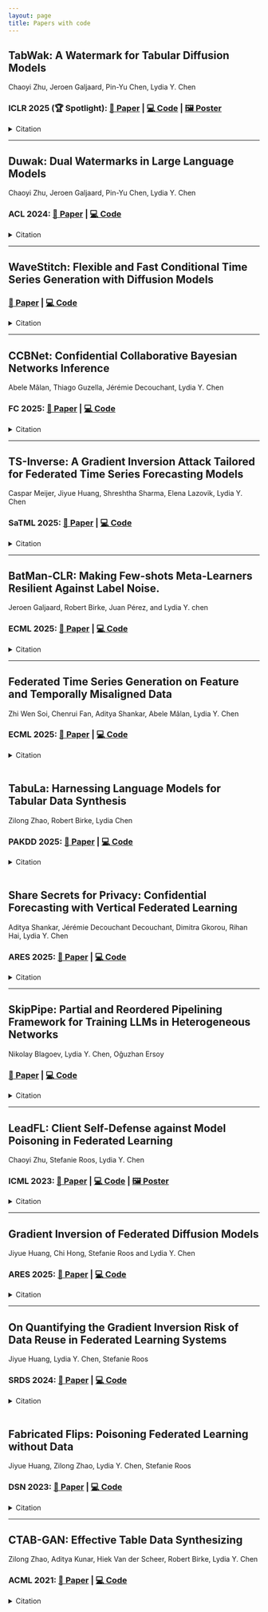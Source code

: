 ```yaml
---
layout: page
title: Papers with code
---
```


## TabWak: A Watermark for Tabular Diffusion Models

Chaoyi Zhu, Jeroen Galjaard, Pin-Yu Chen, Lydia Y. Chen

### **ICLR 2025 (🏆 Spotlight):** [📄 Paper](https://openreview.net/pdf?id=71pur4y8gs) | [💻 Code](https://github.com/chaoyitud/TabWak) | [🖼️ Poster](https://iclr.cc/media/PosterPDFs/ICLR%202025/30853.png)

<details>
<summary>Citation</summary>

```bibtex
@inproceedings{zhu2025tabwak,
  author    = {Chaoyi Zhu and
               Jiayi Tang and
               Jeroen M. Galjaard and
               Pin{-}Yu Chen and
               Robert Birke and
               Cornelis Bos and
               Lydia Y. Chen},
  title     = {TabWak: A Watermark for Tabular Diffusion Models},
  booktitle = {The Thirteenth International Conference on Learning Representations, {ICLR} 2025},
  publisher = {OpenReview.net},
  year      = {2025}
}

```
</details>

<hr>

## Duwak: Dual Watermarks in Large Language Models

Chaoyi Zhu, Jeroen Galjaard, Pin-Yu Chen, Lydia Y. Chen

### **ACL 2024:** [📄 Paper](https://aclanthology.org/2024.findings-acl.678.pdf) | [💻 Code](https://github.com/chaoyitud/Dual-Watermarks)

<details>
<summary>Citation</summary>

```bibtex
@inproceedings{zhu2024duwak,
    author      = {Chaoyi Zhu and
                   Jeroen M. Galjaard and
                   Pin{-}Yu Chen and
                   Lydia Y. Chen},
    title       = {Duwak: Dual Watermarks in Large Language Models},
    booktitle   = {Findings of the Association for Computational Linguistics: ACL 2024},
    publisher   = {Association for Computational Linguistics},
    year        = {2024},
    doi         = {10.18653/v1/2024.findings-acl.678}
}
```
</details>

<hr>

## WaveStitch: Flexible and Fast Conditional Time Series Generation with Diffusion Models

### [📄 Paper](https://arxiv.org/pdf/2503.06231) | [💻 Code](https://github.com/adis98/HierarchicalTS)

<details>
<summary>Citation</summary>

```bibtex
@article{shankar2025wavestitch,
    author  = {Aditya Shankar and
               Lydia Y. Chen and
               Arie van Deursen and
               Rihan Hai},
    title   = {WaveStitch: Flexible and Fast Conditional Time Series Generation with Diffusion Models},
    journal = {CoRR},
    volume  = {abs/2503.06231},
    year    = {2025}
}
```
</details>

<hr>


## CCBNet: Confidential Collaborative Bayesian Networks Inference

Abele Mălan, Thiago Guzella, Jérémie Decouchant, Lydia Y. Chen

### **FC 2025:** [📄 Paper](https://fc25.ifca.ai/preproceedings/129.pdf) | [💻 Code](https://github.com/AbeleMM/ccbnet)

<details>
<summary>Citation</summary>

```bibtex
@inproceedings{malan2025ccbnet,
    author      = {Abele Mălan and
                   Thiago Guzella and
                   Jérémie Decouchant and
                   Lydia Chen},
    title       = {CCBNet: Confidential Collaborative Bayesian Networks Inference},
    booktitle   = {Financial Cryptography and Data Security - 29th International Conference, {FC} 2025},
    series      = {Lecture Notes in Computer Science},
    publisher   = {Springer},
    year        = {2025},
}
```
</details>

<hr>

## TS-Inverse: A Gradient Inversion Attack Tailored for Federated Time Series Forecasting Models

Caspar Meijer, Jiyue Huang, Shreshtha Sharma, Elena Lazovik, Lydia Y. Chen

### **SaTML 2025:** [📄 Paper](https://fc25.ifca.ai/preproceedings/129.pdf) | [💻 Code](https://github.com/Capsar/ts-inverse)

<details>
<summary>Citation</summary>

```bibtex
@inproceedings{meijer2025tsinverse,
    author      = {Caspar Meijer and
                   Jiyue Huang and
                   Shreshtha Sharma and
                   Elena Lazovik and
                   Lydia Y. Chen},
    title       = {TS-Inverse: {A} Gradient Inversion Attack Tailored for Federated Time Series Forecasting Models},
    booktitle   = {IEEE Conference on Secure and Trustworthy Machine Learning, SaTML 2025},
    publisher   = {IEEE},
    year        = {2025},
    doi         = {10.1109/SATML64287.2025.00014}
}
```
</details>

<hr>


## BatMan-CLR: Making Few-shots Meta-Learners Resilient Against Label Noise.

Jeroen Galjaard, Robert Birke, Juan Pérez, and Lydia Y. chen

### **ECML 2025:** [📄 Paper](https://github.com/JMGaljaard/batman-clr-noisy-meta-learning) | [💻 Code](https://github.com/JMGaljaard/batman-clr-noisy-meta-learning)

<details>
<summary>Citation</summary>

```bibtex
@inproceedings{soi2025fedtdd,
    author      = {Jeroen Galjaard  and
                   Robert Birke and
                   Juan Perez and
                   Lydia Y. Chen},
    title       = {BatMan-CLR: Making Few-shots Meta-Learners Resilient Against Label Noise.},
    booktitle   = {Machine Learning and Knowledge Discovery in Databases. Research Track - European Conference, {ECML} {PKDD} 2025},
    year        = {2025}
}
```
</details>

<hr>

## Federated Time Series Generation on Feature and Temporally Misaligned Data

Zhi Wen Soi, Chenrui Fan, Aditya Shankar, Abele Mălan, Lydia Y. Chen

### **ECML 2025:** [📄 Paper](https://arxiv.org/pdf/2410.21072) | [💻 Code](https://github.com/soizhiwen/FedTDD)

<details>
<summary>Citation</summary>

```bibtex
@inproceedings{soi2025fedtdd,
    author      = {Zhi Wen Soi and
                   Chenrui Fan and
                   Aditya Shankar and
                   Abele Mălan and
                   Lydia Y. Chen},
    title       = {Federated Time Series Generation on Feature and Temporally Misaligned Data},
    booktitle   = {Machine Learning and Knowledge Discovery in Databases. Research Track - European Conference, {ECML} {PKDD} 2025},
    year        = {2025}
}
```
</details>

<br>



## TabuLa: Harnessing Language Models for Tabular Data Synthesis

Zilong Zhao, Robert Birke, Lydia Chen

### **PAKDD 2025:** [📄 Paper](https://arxiv.org/pdf/2310.12746) | [💻 Code](https://github.com/zhao-zilong/Tabula)

<details>
<summary>Citation</summary>

```bibtex
@inproceedings{zhao2025stv,
    author      = {Zilong Zhao and
                   Robert Birke and
                   Lydia Y. Chen},
    title       = {TabuLa: Harnessing Language Models for Tabular Data Synthesis},
    booktitle   = {Advances in Knowledge Discovery and Data Mining - 29th Pacific-Asia Conference on Knowledge Discovery and Data Mining, {PAKDD} 2025},
    series      = {Lecture Notes in Computer Science},
    publisher   = {Springer},
    year        = {2025},
    doi         = {10.1007/978-981-96-8186-0\_20}
}
```
</details>

<br>



## Share Secrets for Privacy: Confidential Forecasting with Vertical Federated Learning

Aditya Shankar, Jérémie Decouchant Decouchant, Dimitra Gkorou, Rihan Hai, Lydia Y. Chen

### **ARES 2025:** [📄 Paper](https://arxiv.org/pdf/2405.20761) | [💻 Code](https://github.com/adis98/STV)

<details>
<summary>Citation</summary>

```bibtex
@inproceedings{shankar2025stv,
    author      = {Aditya Shankar and
                   Jérémie Decouchant and
                   Dimitra Gkorou and
                   Rihan Hai and
                   Lydia Y. Chen},
    title       = {Share Secrets for Privacy: Confidential Forecasting with Vertical Federated Learning},
    booktitle   = {Proceedings of the 19th International Conference on Availability, Reliability and Security, {ARES} 2025},
    publisher   = {{ACM}},
    year        = {2025}
}
```
</details>

<hr>

## SkipPipe: Partial and Reordered Pipelining Framework for Training LLMs in Heterogeneous Networks

Nikolay Blagoev, Lydia Y. Chen, Oğuzhan Ersoy

### [📄 Paper](https://arxiv.org/pdf/2502.19913) | [💻 Code](https://github.com/gensyn-ai/skippipe)

<details>
<summary>Citation</summary>

```bibtex
@inproceedings{blagoev2025skippipe,
    author  = {Nikolay Blagoev and
                Lydia Yiyu Chen and
                Oguzhan Ersoy},
    title   = {SkipPipe: Partial and Reordered Pipelining Framework for Training LLMs in Heterogeneous Networks},
    journal = {CoRR},
    volume  = {abs/2502.19913},
    year    = {2025}
}
```
</details>

<hr>

## LeadFL: Client Self-Defense against Model Poisoning in Federated Learning

Chaoyi Zhu, Stefanie Roos, Lydia Y. Chen

### **ICML 2023:** [📄 Paper](https://proceedings.mlr.press/v202/zhu23j/zhu23j.pdf) | [💻 Code](https://github.com/chaoyitud/LeadFL) | [🖼️ Poster](https://icml.cc/media/PosterPDFs/ICML%202023/24161.png)

<details>
<summary>Citation</summary>

```bibtex
@inproceedings{zhu2023leadfl,
    author      = {Chaoyi Zhu and
                   Stefanie Roos and
                   Lydia Y. Chen},
    title       = {LeadFL: Client Self-Defense against Model Poisoning in Federated Learning},
    booktitle   = {International Conference on Machine Learning, {ICML} 2023},
    series      = {Proceedings of Machine Learning Research},
    publisher   = {{PMLR}},
    year        = {2023}
}
```
</details>

<hr>

## 	Gradient Inversion of Federated Diffusion Models

Jiyue Huang, Chi Hong, Stefanie Roos and Lydia Y. Chen

### **ARES 2025:** [📄 Paper](https://github.com/GillHuang-Xtler/GIDM_diffusion_inversion) | [💻 Code](https://github.com/GillHuang-Xtler/GIDM_diffusion_inversion)

<details>
<summary>Citation</summary>

```bibtex
@inproceedings{shankar2025stv,
    author      = {Jiyue Huang and
                  Chi Hong and
                   Stefanie Ross and
                   Lydia Y. Chen},
    title       = {Gradient Inversion of Federated Diffusion Models},
    booktitle   = {Proceedings of the 19th International Conference on Availability, Reliability and Security, {ARES} 2025},
    publisher   = {{ACM}},
    year        = {2025}
}
```
</details>

<hr>


## On Quantifying the Gradient Inversion Risk of Data Reuse in Federated Learning Systems

Jiyue Huang, Lydia Y. Chen, Stefanie Roos

### **SRDS 2024:** [📄 Paper](https://github.com/GillHuang-Xtler/GIDM_diffusion_inversion) | [💻 Code](https://github.com/GillHuang-Xtler/CGI_multiserver_inversion)

<details>
<summary>Citation</summary>

```bibtex
@inproceedings{huang2024cgi,
    author      = {Jiyue Huang and
                   Lydia Y. Chen and
                   Stefanie Roos},
    title       = {On Quantifying the Gradient Inversion Risk of Data Reuse in Federated Learning Systems},
    booktitle   = {43rd International Symposium on Reliable Distributed Systems, {SRDS} 2024},
    publisher   = {IEEE},
    year        = {2024},
    doi         = {10.1109/SRDS64841.2024.00031}
}
```
</details>

<br>

## Fabricated Flips: Poisoning Federated Learning without Data

Jiyue Huang, Zilong Zhao, Lydia Y. Chen, Stefanie Roos

### **DSN 2023:** [📄 Paper](https://arxiv.org/pdf/2202.05877) | [💻 Code](https://github.com/GillHuang-Xtler/DFA_untargeted_attack)

<details>
<summary>Citation</summary>

```bibtex
@inproceedings{huang2024dfa,
    author      = {Jiyue Huang and
                   Zilong Zhao and
                   Lydia Y. Chen and
                   Stefanie Roos},
    title       = {Fabricated Flips: Poisoning Federated Learning without Data},
    booktitle   = {53rd Annual {IEEE/IFIP} International Conference on Dependable Systems and Network, {DSN} 2023},
    publisher   = {{IEEE}},
    year        = {2023},
    doi         = {10.1109/DSN58367.2023.00036}
}
```
</details>

<hr>

## CTAB-GAN: Effective Table Data Synthesizing

Zilong Zhao, Aditya Kunar, Hiek Van der Scheer, Robert Birke, Lydia Y. Chen

### **ACML 2021:** [📄 Paper](https://arxiv.org/pdf/2102.08369) | [💻 Code](https://github.com/Team-TUD/CTAB-GAN)

<details>
<summary>Citation</summary>

```bibtex
@inproceedings{zhao2021ctabgan,
    author      = {Zilong Zhao and
                   Aditya Kunar and
                   Robert Birke and
                   Lydia Y. Chen},
    title       = {CTAB-GAN: Effective Table Data Synthesizing},
    booktitle   = {Asian Conference on Machine Learning, {ACML} 2021},
    series      = {Proceedings of Machine Learning Research},
    publisher   = {{PMLR}},
    year        = {2021}
}
```
</details>

<!--
Our research themes span in the following areas.

- [Generative Models](#generative-models)
- [Robust, and Private Learning](#robust-and-private-learning)
- [Federated Learning ](#federated-learning-)

# Generative Models<a name="Generative"></a>

While big data is powering up the deep learning models, it is costly and inevitably intrudes privacy to curate such data. Synthetically generated data not only alleviates the cost of collecting data but also overcome the privacy concerns and legislation boundary. How to generate synthetic data that fulfill the requirements of data similarity, analysis utility, privacy and generalization?

We are exploring a wide range of generative models for synthesizing tabular data, ranging from Generative Adversarial Networks (GANs), latent difussion, flow models, and large language models.
We are also actively collaborating with various industrial partners to explore synthetic data as a privacy-preserving data sharing solution, such as major European energy companies, and finacial companies.

# Robust, and Private Learning<a name="RPFlearning"></a>

Artificial intelligence (AI) and machine learning (ML) are ubiquitous in our daily lives in the form of search engines, machine translation, self-driving cars and much more. The prevailing assumptions of existing ML algorithms are that data is neutral and can be freely accessed (without breaching privacy). As a result, the existing algorithms fall short of addressing challenges in realistic scenarios, i.e., against adversarial examples, dirty data, and unreliable execution environments while still preserving data privacy. These issues are further exacerbated by large and distributed learning problems, the data for which is collected over multiple sources and must be computed on distributed nodes.

In this line of research, we are designing robust, privacy-preserving and fair learning algorithms. Topics include:
- Robust Machine Learning: designing learning algorithms that are robust to dirty data inputs.
- Adversarial Attacks and Defenses: designing adversarial attacks and defense mechanisms for deployed deep models.
- Differential private (deep) learning: designing effective differential private ML models with precise accuracy accounting.

<figure>
 <a href="#top">
  <img src="../assets/img/top.png" alt="top" style="float: right;" width="30" height="30">
 </a>
</figure>

# Federated Learning <a name="eLInf"></a>
Data is constantly generated and collected by edge devices (of the network) to power up today’s AI and ML analyses. With the advancement of algorithmic compression techniques and hardware technology, the ability to train neural networks and run inference on edge devices has gone from myth to reality. Federated learning (FL) is an emerging learning paradigm where distributed edge nodes collaboratively learn the weights of neural networks iteratively without directly sharing data. It is largely unexplored how existing deep learning algorithms can be realized within a FL framework, thereby overcoming network communications and adversarial threats. Moreover, owing to the vast number of available trained models and highly heterogeneous mobile devices, it is no mean feat to identify and deploy the right model for individual edge devices.

In this line of research, we are designing learning algorithms and prototyping system solutions for ML training and inference on distributed edge devices. Topics include:

- Confidential Vertical Learning for Manufacturer: collaborating with the world leading material manufacturers to design confidential vertical federated learning on variety of machine learning models
- Attacks and Defenses in Federated Learning: designing data free model poisoning attacks, gradient inversion attacks, and freerider attacks for various federated learning systems
- Continue Federated Learning and Domain Adaptation: designing federated learning systems that tackle two foundemntal challenges in real life: data continitously evolves through different domains and learning tasks also change over time.
- Deep Model Inferences on Edge Devices: designing and prototyping an inference engine that can search for optimal models and configurations for edge devices at scale.

<figure>
 <a href="#top">
  <img src="../assets/img/top.png" alt="top" style="float: right;" width="30" height="30">
 </a>
</figure>
-->
